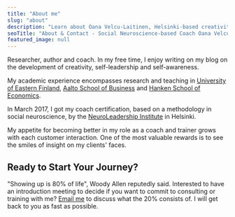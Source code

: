 ```yaml
---
title: "About me"
slug: "about"
description: "Learn about Oana Velcu-Laitinen, Helsinki-based creativity skills coach and trainer with social neuroscience background and academic expertise. Get in touch to start your journey."
seoTitle: "About & Contact - Social Neuroscience-based Coach Oana Velcu-Laitinen"
featured_image: null
---
```


Researcher, author and coach. In my free time, I enjoy writing on my blog on the development of creativity, self-leadership and self-awareness.

My academic experience encompasses research and teaching in [University of Eastern Finland](https://uefconnect.uef.fi/en/oana.velcu-laitinen/), [Aalto School of Business](https://www.aalto.fi/school-of-business) and [Hanken School of Economics](https://www.hanken.fi/en).


In March 2017, I got my coach certification, based on a methodology in social neuroscience, by the [NeuroLeadership Institute](https://neuroleadership.fi/) in Helsinki.

My appetite for becoming better in my role as a coach and trainer grows with each customer interaction. One of the most valuable rewards is to see the smiles of insight on my clients' faces.

## Ready to Start Your Journey?

"Showing up is 80% of life", Woody Allen reputedly said. Interested to have an introduction meeting to decide if you want to commit to consulting or training with me? [Email me](mailto:oana@velcu.fi) to discuss what the 20% consists of. I will get back to you as fast as possible.
